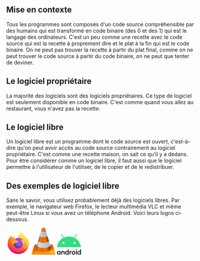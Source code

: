 ## Mise en contexte
Tous les programmes sont composés d'un code source compréhensible par des humains qui est transformé en code binaire (des 0 et des 1) qui est le langage des ordinateurs. C'est un peu comme une recette avec le code source qui est la recette à proprement dire et le plat à la fin qui est le code binaire. On ne peut pas trouver la recette à partir du plat final, comme on ne peut trouver le code source à partir du code binaire, on ne peut que tenter de deviner.

## Le logiciel propriétaire
La majorité des logiciels sont des logiciels propriétaires. Ce type de logiciel est seulement disponible en code binaire. C'est comme quand vous allez au restaurant, vous n'avez pas la recette.

## Le logiciel libre
Un logiciel libre est un programme dont le code source est ouvert, c'est-à-dire qu'on peut avoir accès au code source contrairement au logiciel propriétaire. C'est comme une recette maison, on sait ce qu'il y a dedans. Pour être considérer comme un logiciel libre, il faut aussi que le logiciel permettre à l'utilisateur de l'utiliser, de le copier et de le redistribuer.

## Des exemples de logiciel libre
Sans le savoir, vous utilisez probablement déjà des logiciels libres. Par exemple, le navigateur web Firefox, le lecteur multimédia VLC et même peut-être Linux si vous avez un téléphone Android. Voici leurs logos ci-dessous.


![Firefox](../2/image/firefox.png)
![VLC](../2/image/vlc.png)
![Android](../2/image/android.png)
